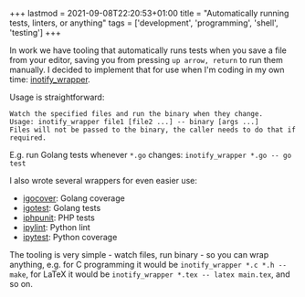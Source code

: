+++
lastmod = 2021-09-08T22:20:53+01:00
title = "Automatically running tests, linters, or anything"
tags = ['development', 'programming', 'shell', 'testing']
+++

In work we have tooling that automatically runs tests when you save a file from
your editor, saving you from pressing `up arrow, return` to run them manually.
I decided to implement that for use when I'm coding in my own time:
[inotify_wrapper](https://github.com/tobinjt/bin/blob/master/inotify_wrapper).

Usage is straightforward:

```
Watch the specified files and run the binary when they change.
Usage: inotify_wrapper file1 [file2 ...] -- binary [args ...]
Files will not be passed to the binary, the caller needs to do that if
required.
```

E.g. run Golang tests whenever `*.go` changes: `inotify_wrapper *.go -- go test`

I also wrote several wrappers for even easier use:

- [igocover](https://github.com/tobinjt/bin/blob/master/igocover): Golang
  coverage
- [igotest](https://github.com/tobinjt/bin/blob/master/igotest): Golang tests
- [iphpunit](https://github.com/tobinjt/bin/blob/master/iphpunit): PHP tests
- [ipylint](https://github.com/tobinjt/bin/blob/master/ipylint): Python lint
- [ipytest](https://github.com/tobinjt/bin/blob/master/ipytest): Python coverage

The tooling is very simple - watch files, run binary - so you can wrap anything,
e.g. for C programming it would be `inotify_wrapper *.c *.h -- make`, for
LaTeX it would be `inotify_wrapper *.tex -- latex main.tex`, and so on.
